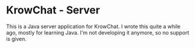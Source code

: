 # KrowChat - Server #

This is a Java server application for KrowChat. I wrote this quite a while ago, mostly for learning Java. 
I'm not developing it anymore, so no support is given.